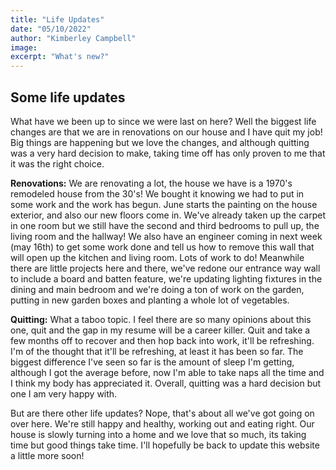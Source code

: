 ```yaml
---
title: "Life Updates"
date: "05/10/2022"
author: "Kimberley Campbell"
image: 
excerpt: "What's new?"
---
```


## Some life updates

What have we been up to since we were last on here? Well the biggest life changes are that we are in renovations on our house and I have quit my job! Big things are happening but we love the changes, and although quitting was a very hard decision to make, taking time off has only proven to me that it was the right choice. 

**Renovations:** We are renovating a lot, the house we have is a 1970's remodeled house from the 30's! We bought it knowing we had to put in some work and the work has begun. June starts the painting on the house exterior, and also our new floors come in. We've already taken up the carpet in one room but we still have the second and third bedrooms to pull up, the living room and the hallway! We also have an engineer coming in next week (may 16th) to get some work done and tell us how to remove this wall that will open up the kitchen and living room. Lots of work to do! Meanwhile there are little projects here and there, we've redone our entrance way wall to include a board and batten feature, we're updating lighting fixtures in the dining and main bedroom and we're doing a ton of work on the garden, putting in new garden boxes and planting a whole lot of vegetables. 

**Quitting:** What a taboo topic. I feel there are so many opinions about this one, quit and the gap in my resume will be a career killer. Quit and take a few months off to recover and then hop back into work, it'll be refreshing. I'm of the thought that it'll be refreshing, at least it has been so far. The biggest difference I've seen so far is the amount of sleep I'm getting, although I got the average before, now I'm able to take naps all the time and I think my body has appreciated it. Overall, quitting was a hard decision but one I am very happy with. 

But are there other life updates? Nope, that's about all we've got going on over here. We're still happy and healthy, working out and eating right. Our house is slowly turning into a home and we love that so much, its taking time but good things take time. I'll hopefully be back to update this website a little more soon! 